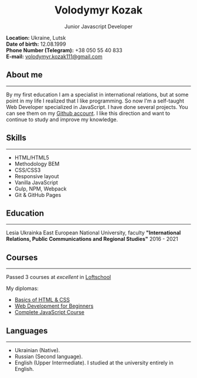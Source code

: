 # <center> Volodymyr Kozak </center>
<center> Junior Javascript Developer</center>

**Location:** Ukraine, Lutsk    
**Date of birth:** 12.08.1999      
**Phone Number (Telegram):** +38 050 55 40 833    
**E-mail:** volodymyr.kozak111@gmail.com   


## About me 
---
By my first education I am a specialist in international relations, but at some point in my life I realized that I like programming. So now I'm a self-taught Web Developer specialized in JavaScript. I have done several projects. You can see them on my [Github account](https://github.com/VovaK1). I like this direction and want to continue to study and improve my knowledge. 

## Skills
---
- HTML/HTML5
- Methodology BEM
- CSS/CSS3
- Responsive layout
- Vanilla JavaScript
- Gulp, NPM, Webpack
- Git & GitHub Pages

## Education
---
Lesia Ukrainka East European National University, faculty __"International Relations, Public Communications and Regional Studies"__ 2016 - 2021

## Courses
---
Passed 3 courses at _excellent_ in [Loftschool](https://loftschool.com/)

My diplomas:
- [Basics of HTML & CSS](https://loftschool.com/diploma/WR1606408260/en/pdf)
- [Web Development for Beginners](https://loftschool.com/diploma/HO1610988853/en/pdf)
- [Complete JavaScript Course](https://loftschool.com/diploma/YZ1611090519/en/pdf)

## Languages 
---
- Ukrainian (Native).
- Russian (Second language).
- English (Upper Intermediate). I studied at the university entirely in English. 
